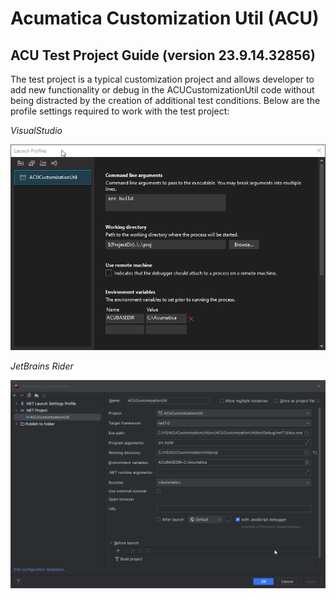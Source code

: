# Acumatica Customization Util (ACU)

## ACU Test Project Guide (version 23.9.14.32856)

The test project is a typical customization project and allows developer to add new functionality or debug in the ACUCustomizationUtil code without being distracted by the creation of additional test conditions.
Below are the profile settings required to work with the test project:

_VisualStudio_

![TestProjectVSSettings](img/TestProjectVSSettings.png)

_JetBrains Rider_

![TestProjectRiderSettings.png](img/TestProjectRiderSettings.png)